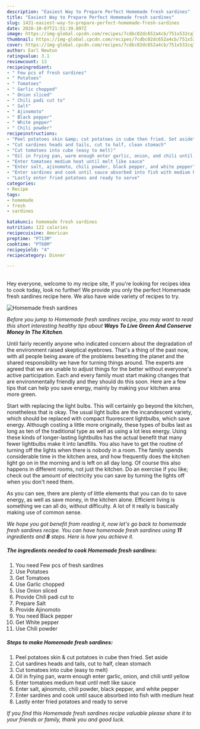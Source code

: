 ```yaml
---
description: "Easiest Way to Prepare Perfect Homemade fresh sardines"
title: "Easiest Way to Prepare Perfect Homemade fresh sardines"
slug: 1431-easiest-way-to-prepare-perfect-homemade-fresh-sardines
date: 2020-10-07T21:51:39.897Z
image: https://img-global.cpcdn.com/recipes/7cdbc02dc652a4cb/751x532cq70/homemade-fresh-sardines-recipe-main-photo.jpg
thumbnail: https://img-global.cpcdn.com/recipes/7cdbc02dc652a4cb/751x532cq70/homemade-fresh-sardines-recipe-main-photo.jpg
cover: https://img-global.cpcdn.com/recipes/7cdbc02dc652a4cb/751x532cq70/homemade-fresh-sardines-recipe-main-photo.jpg
author: Earl Newton
ratingvalue: 3.1
reviewcount: 13
recipeingredient:
- " Few pcs of fresh sardines"
- " Potatoes"
- " Tomatoes"
- " Garlic chopped"
- " Onion sliced"
- " Chili padi cut to"
- " Salt"
- " Ajinomoto"
- " Black pepper"
- " White pepper"
- " Chili powder"
recipeinstructions:
- "Peel potatoes skin &amp; cut potatoes in cube then fried. Set aside"
- "Cut sardines heads and tails, cut to half, clean stomach"
- "Cut tomatoes into cube (easy to melt)"
- "Oil in frying pan, warm enough enter garlic, onion, and chili until yellow"
- "Enter tomatoes medium heat until melt like sauce"
- "Enter salt, ajinomoto, chili powder, black pepper, and white pepper"
- "Enter sardines and cook until sauce absorbed into fish with medium heat"
- "Lastly enter fried potatoes and ready to serve"
categories:
- Recipe
tags:
- homemade
- fresh
- sardines

katakunci: homemade fresh sardines 
nutrition: 122 calories
recipecuisine: American
preptime: "PT13M"
cooktime: "PT60M"
recipeyield: "4"
recipecategory: Dinner

---
```

<br>
Hey everyone, welcome to my recipe site, If you're looking for recipes idea to cook today, look no further! We provide you only the perfect Homemade fresh sardines recipe here. We also have wide variety of recipes to try.
<br>


![Homemade fresh sardines](https://img-global.cpcdn.com/recipes/7cdbc02dc652a4cb/751x532cq70/homemade-fresh-sardines-recipe-main-photo.jpg)

<i>Before you jump to Homemade fresh sardines recipe, you may want to read this short interesting healthy tips about 
<strong>Ways To Live Green And Conserve Money In The Kitchen</strong>.</i>
</br>

Until fairly recently anyone who indicated concern about the degradation of the environment raised skeptical eyebrows. That's a thing of the past now, with all people being aware of the problems besetting the planet and the shared responsibility we have for turning things around. The experts are agreed that we are unable to adjust things for the better without everyone's active participation. Each and every family must start making changes that are environmentally friendly and they should do this soon. Here are a few tips that can help you save energy, mainly by making your kitchen area more green.

Start with replacing the light bulbs. This will certainly go beyond the kitchen, nonetheless that is okay. The usual light bulbs are the incandescent variety, which should be replaced with compact fluorescent lightbulbs, which save energy. Although costing a little more originally, these types of bulbs last as long as ten of the traditional type as well as using a lot less energy. Using these kinds of longer-lasting lightbulbs has the actual benefit that many fewer lightbulbs make it into landfills. You also have to get the routine of turning off the lights when there is nobody in a room. The family spends considerable time in the kitchen area, and how frequently does the kitchen light go on in the morning and is left on all day long. Of course this also happens in different rooms, not just the kitchen. Do an exercise if you like; check out the amount of electricity you can save by turning the lights off when you don't need them.

As you can see, there are plenty of little elements that you can do to save energy, as well as save money, in the kitchen alone. Efficient living is something we can all do, without difficulty. A lot of it really is basically making use of common sense.


<i>We hope you got benefit from reading it, now let's go back to homemade fresh sardines recipe. You can have homemade fresh sardines using <strong>11</strong> ingredients and <strong>8</strong> steps. Here is how you achieve it.
</i>

##### The ingredients needed to cook Homemade fresh sardines:

1. You need  Few pcs of fresh sardines
1. Use  Potatoes
1. Get  Tomatoes
1. Use  Garlic chopped
1. Use  Onion sliced
1. Provide  Chili padi cut to
1. Prepare  Salt
1. Provide  Ajinomoto
1. You need  Black pepper
1. Get  White pepper
1. Use  Chili powder


##### Steps to make Homemade fresh sardines:

1. Peel potatoes skin &amp; cut potatoes in cube then fried. Set aside
1. Cut sardines heads and tails, cut to half, clean stomach
1. Cut tomatoes into cube (easy to melt)
1. Oil in frying pan, warm enough enter garlic, onion, and chili until yellow
1. Enter tomatoes medium heat until melt like sauce
1. Enter salt, ajinomoto, chili powder, black pepper, and white pepper
1. Enter sardines and cook until sauce absorbed into fish with medium heat
1. Lastly enter fried potatoes and ready to serve


<i>If you find this Homemade fresh sardines recipe valuable please share it to your friends or family, thank you and good luck.</i>
